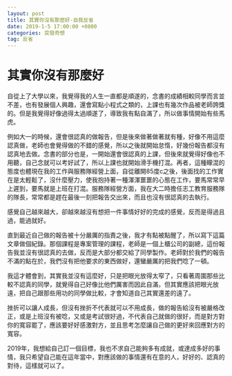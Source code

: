 ```yaml
---
layout: post
title: 其實你沒有那麼好-自我反省
date: 2019-1-5 17:00:00 +0800
categories: 突發奇想
tag: 反省
---
```



# 其實你沒有那麼好
自從上了大學以來，我覺得我的人生一直都是順遂的，念書的成績相較同學而言並不差，也有發展個人興趣，還會寫點小程式之類的，上課也有幾次作品被老師誇獎的。但是我覺得好像過得太過順遂了，導致我有點自滿了，所以做事情開始有些馬虎。

例如大一的時候，還會很認真的做報告，但是後來做著做著就有種，好像不用這麼認真做，老師也會覺得做的不錯的感覺，所以之後就開始怠惰，好幾份報告都沒有認真地去做。念書的部分也是，一開始還會很認真的上課，但後來就覺得好像也不用聽，自己念就可以考好試了，所以上課也就開始滑手機打混。再者，這種矇混的態度也體現在我的工作與服務隊經營上面，自從離開85度c之後，後面找的工作實在是太輕鬆了，沒什麼壓力，使我抱持著一種渾渾噩噩的心態在工作，要馬常常早上遲到，要馬就是上班在打混。服務隊經營方面，我在大二時擔任志工教育服務隊的隊長，常常都是趕在最後一刻把報告交出來，而且也沒有很認真的去執行。

感覺自己越來越大，卻越來越沒有想把一件事情好好的完成的感覺，反而是得過且過，能過就好。

直到最近自己做的報告被十分嚴厲的指責之後，我才有點被點醒了，所以寫下這篇文章做個紀錄。那個課程是專案管理的課程，老師是一個上櫃公司的副總，這份報告我並沒有很認真的去做，反而是大部分都交給了同學製作。老師對於我們的報告不滿的點在於，我們沒有把他要求的東西做好，還蠻嚴厲的把我們唸了一頓。

我這才體會到，其實我並沒有這麼好，只是把眼光放得太窄了，只看著周圍那些比較不認真的同學，就覺得自己好像比他們厲害而因此自滿，但其實應該把眼光放遠，把自己跟那些用功的同學做比較，才會知道自己其實還差的遠了。

挫折可以讓人成長，但沒有挫折不代表就可以不用成長，做的報告給沒有被嚴格改正，或是上班沒有被唸，又或是考試很好過，不代表自己就做的很好，而是對方對你的寬容罷了，應該要好好感激對方，並且思考怎麼讓自己做的更好來回應對方的寬容。

2019年，我想給自己訂一個目標，我也不求自己能夠多有成就，或達成多好的事情，我只希望自己能在這年當中，對應該做的事情還有在意的人，好好的、認真的對待，這樣就可以了。